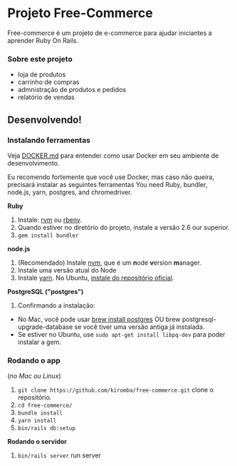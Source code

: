 # Projeto Free-Commerce

Free-commerce é um projeto de e-commerce para ajudar iniciantes a aprender Ruby On Rails.

### Sobre este projeto

- loja de produtos
- carrinho de compras
- admnistração de produtos e pedidos
- relatório de vendas


## Desenvolvendo!

### Instalando ferramentas
Veja [DOCKER.md](DOCKER.md) para entender como usar Docker em seu ambiente de desenvolvimento.

Eu recomendo fortemente que você use Docker, mas caso não queira, precisará instalar as seguintes ferramentas
You need Ruby, bundler, node.js, yarn, postgres, and chromedriver.

**Ruby**

1. Instale: [rvm](https://rvm.io/) ou [rbenv](https://github.com/rbenv/rbenv).
1. Quando estiver no diretório do projeto, instale a versão 2.6 our superior.
1. `gem install bundler`

**node.js**

1. (Recomendado) Instale [nvm](https://github.com/nvm-sh/nvm#installing-and-updating), que é um **n**ode **v**ersion **m**anager.
1. Instale uma versão atual do Node
1. Instale [yarn](https://classic.yarnpkg.com/en/docs/install). No Ubuntu, [instale do repositório oficial](https://classic.yarnpkg.com/en/docs/install/#debian-stable).

**PostgreSQL ("postgres")**

1. Confirmando a instalação:
  - No Mac, você pode usar [brew install postgres](https://wiki.postgresql.org/wiki/Homebrew) OU brew postgresql-upgrade-database se você tiver uma versão antiga já instalada.
  - Se estiver no Ubuntu, use `sudo apt-get install libpq-dev` para poder instalar a gem.

### Rodando o app

(*no Mac ou Linux*)

1. `git clone https://github.com/kiromba/free-commerce.git` clone o repositório.
1. `cd free-commerce/`
1. `bundle install`
1. `yarn install`
1. `bin/rails db:setup`

**Rodando o servidor**

1. `bin/rails server` run server
